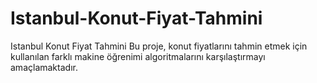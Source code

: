 # Istanbul-Konut-Fiyat-Tahmini
 Istanbul Konut Fiyat Tahmini  Bu proje, konut fiyatlarını tahmin etmek için kullanılan farklı makine öğrenimi algoritmalarını karşılaştırmayı amaçlamaktadır.

